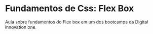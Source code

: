 # Fundamentos de Css: Flex Box
Aula sobre fundamentos do Flex box em um dos bootcamps da Digital innovation one.
